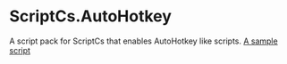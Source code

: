 ScriptCs.AutoHotkey
===================
A script pack for ScriptCs that enables AutoHotkey like scripts.
<a href="https://github.com/lbargaoanu/ScriptCs.AutoHotkey/blob/master/ScriptCs.AutoHotkey/Sample/AutoHotkey.csx">A sample script<a>

